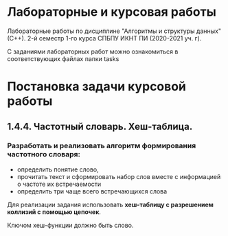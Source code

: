 # Лабораторные и курсовая работы
Лабораторные работы по дисциплине "Алгоритмы и структуры данных" (С++). 2-й семестр 1-го курса СПБПУ ИКНТ ПИ (2020-2021 уч. г).

С заданиями лабораторных работ можно ознакомиться в соответствующих файлах папки tasks

# Постановка задачи курсовой работы
## 1.4.4. Частотный словарь. Хеш-таблица.
### Разработать и реализовать алгоритм формирования частотного словаря:
* определить понятие слово,
* прочитать текст и сформировать набор слов вместе с информацией о частоте их
встречаемости
* определить три чаще всего встречающихся слова

Для реализации задания использовать **хеш-таблицу с разрешением коллизий с помощью
цепочек**.

Ключом хеш-функции должно быть слово.
